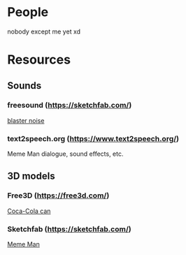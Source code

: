 # People

nobody except me yet xd

# Resources

## Sounds

### freesound (https://sketchfab.com/)

[blaster noise](https://freesound.org/people/tutarap/sounds/341956/)

### text2speech.org (https://www.text2speech.org/)

Meme Man dialogue, sound effects, etc.

## 3D models

### Free3D (https://free3d.com/)

[Coca-Cola can](https://free3d.com/3d-model/lata-bonus-76367.html)

### Sketchfab (https://sketchfab.com/)

[Meme Man](https://sketchfab.com/models/3d1f49bc7e6e446fb0d97e98cd40e749)